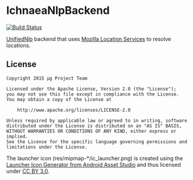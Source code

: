IchnaeaNlpBackend
===================
[![Build Status](https://travis-ci.org/microg/IchnaeaNlpBackend.svg?branch=master)](https://travis-ci.org/microg/IchnaeaNlpBackend)

[UnifiedNlp](https://github.com/microg/android_packages_apps_UnifiedNlp) backend that uses [Mozilla Location Services](https://location.services.mozilla.com/) to resolve locations.

License
-------
    Copyright 2015 μg Project Team
    
    Licensed under the Apache License, Version 2.0 (the "License");
    you may not use this file except in compliance with the License.
    You may obtain a copy of the License at
    
        http://www.apache.org/licenses/LICENSE-2.0
    
    Unless required by applicable law or agreed to in writing, software
    distributed under the License is distributed on an "AS IS" BASIS,
    WITHOUT WARRANTIES OR CONDITIONS OF ANY KIND, either express or implied.
    See the License for the specific language governing permissions and
    limitations under the License.

The launcher icon (res/mipmap-*/ic_launcher.png) is created using the [Launcher Icon Generator from Android Asset Studio](https://android-ui-utils.googlecode.com/hg/asset-studio/dist/icons-launcher.html) and thus licensed under [CC BY 3.0](http://creativecommons.org/licenses/by/3.0/).

